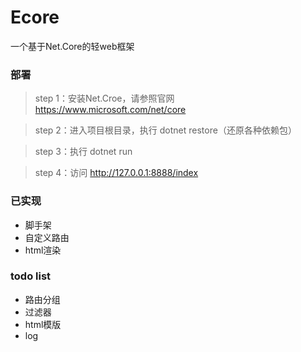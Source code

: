 # Ecore
一个基于Net.Core的轻web框架

### 部署
> step 1：安装Net.Croe，请参照官网 https://www.microsoft.com/net/core

> step 2：进入项目根目录，执行 dotnet restore（还原各种依赖包）

> step 3：执行 dotnet run

> step 4：访问 http://127.0.0.1:8888/index

### 已实现
* 脚手架
* 自定义路由
* html渲染

### todo list

* 路由分组
* 过滤器
* html模版
* log



